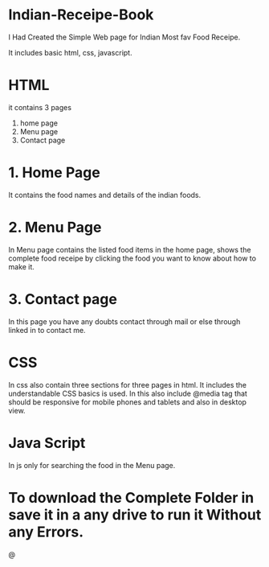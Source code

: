 # Indian-Receipe-Book

I Had Created the Simple Web page for Indian Most fav Food Receipe.

It includes basic html, css, javascript.

# HTML

it contains 3 pages 
1. home page
2. Menu page
3. Contact page

# 1. Home Page
It contains the food names and details of the indian foods.

# 2. Menu Page
In Menu page contains the listed food items in the home page, shows the complete food receipe by clicking the food you want to know about how to make it.

# 3. Contact page
In this page you have any doubts contact through mail or else through linked in to contact me.

# CSS

In css also contain three sections for three pages in html.
It includes the understandable CSS basics is used.
In this also include @media tag that should be responsive for mobile phones and tablets and also in desktop view.

# Java Script

In js only for searching the food in the Menu page.


# To download the Complete Folder in save it in a any drive to run it Without any Errors.


@
